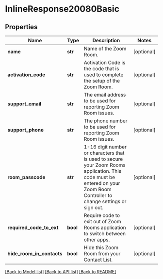 # InlineResponse20080Basic

## Properties
Name | Type | Description | Notes
------------ | ------------- | ------------- | -------------
**name** | **str** | Name of the Zoom Room. | [optional] 
**activation_code** | **str** | Activation Code is the code that is used to complete the setup of the Zoom Room. | [optional] 
**support_email** | **str** | The email address to be used for reporting Zoom Room issues. | [optional] 
**support_phone** | **str** | The phone number to be used for reporting Zoom Room issues.  | [optional] 
**room_passcode** | **str** | 1-16 digit number or characters that is used to secure your Zoom Rooms application. This code must be entered on your Zoom Room Controller to change settings or sign out. | [optional] 
**required_code_to_ext** | **bool** | Require code to exit out of Zoom Rooms application to switch between other apps.  | [optional] 
**hide_room_in_contacts** | **bool** | Hide this Zoom Room from your Contact List.  | [optional] 

[[Back to Model list]](../README.md#documentation-for-models) [[Back to API list]](../README.md#documentation-for-api-endpoints) [[Back to README]](../README.md)

